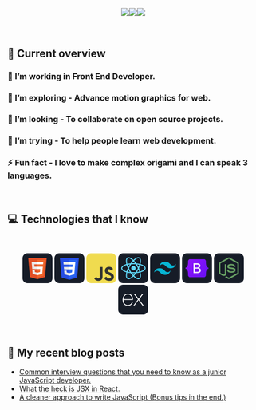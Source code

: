 [<p align="center"><img height="75" src="https://github.com/mir-hussain/mir-hussain/blob/main/images/icons/Linkedin.png">](https://www.linkedin.com/in/sazal-islam/)[<img height="75" src="https://github.com/mir-hussain/mir-hussain/blob/main/images/icons/Facebook.png">](https://www.facebook.com/sazalislam04)[<img height="75" src="https://github.com/mir-hussain/mir-hussain/blob/main/images/icons/Twitter.png"> </p>](twitter.com/mdsazalislam04)

<br />

## :eyes: Current overview

### 🔭 I’m working in Front End Developer.

### 🌱 I’m exploring - Advance motion graphics for web.

### 👯 I’m looking - To collaborate on open source projects.

### 🤔 I’m trying - To help people learn web development.

### ⚡ Fun fact - I love to make complex origami and I can speak 3 languages.

<br />

## :computer: Technologies that I know

<br>
<p align="center">
<img src="./icons/HTML.png"/>
<img src="./icons/css.png"/>
<img src="./icons/JavaScript.png"/>
<img src="./icons/react.png"/>
<img src="./icons/tailwind.png"/>
<img src="./icons/Bootsrap.png"/>
<img src="./icons/node.png"/>
<img src="./icons/express.png"/>
</p><br/>

## :book: My recent blog posts

<!-- BLOG-POST-LIST:START -->

- [Common interview questions that you need to know as a junior JavaScript developer.](https://dev.to/mirhussain/common-interview-questions-that-you-need-to-know-as-a-junior-javascript-developer-29a6)
- [What the heck is JSX in React.](https://dev.to/mirhussain/what-the-heck-is-jsx-in-react-3f0a)
- [A cleaner approach to write JavaScript &lpar;Bonus tips in the end.&rpar;](https://dev.to/mirhussain/a-cleaner-approach-to-write-javascript-bonus-tips-in-the-end-58ng)
<!-- BLOG-POST-LIST:END -->
